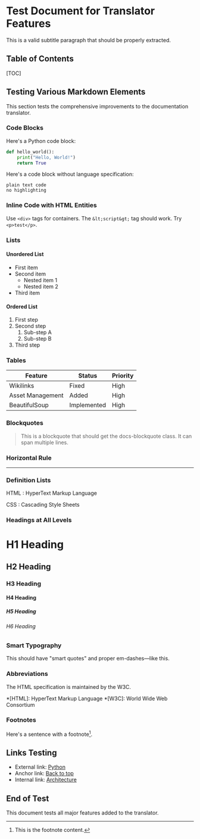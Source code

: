 # Test Document for Translator Features

This is a valid subtitle paragraph that should be properly extracted.

## Table of Contents

[TOC]

## Testing Various Markdown Elements

This section tests the comprehensive improvements to the documentation translator.

### Code Blocks

Here's a Python code block:

```python
def hello_world():
    print("Hello, World!")
    return True
```

Here's a code block without language specification:

```
plain text code
no highlighting
```

### Inline Code with HTML Entities

Use `<div>` tags for containers. The `&lt;script&gt;` tag should work. Try `<p>test</p>`.

### Lists

#### Unordered List

- First item
- Second item
  - Nested item 1
  - Nested item 2
- Third item

#### Ordered List

1. First step
2. Second step
   1. Sub-step A
   2. Sub-step B
3. Third step

### Tables

| Feature | Status | Priority |
|---------|--------|----------|
| Wikilinks | Fixed | High |
| Asset Management | Added | High |
| BeautifulSoup | Implemented | High |

### Blockquotes

> This is a blockquote that should get the docs-blockquote class.
> It can span multiple lines.

### Horizontal Rule

---

### Definition Lists

HTML
:   HyperText Markup Language

CSS
:   Cascading Style Sheets

### Headings at All Levels

# H1 Heading
## H2 Heading
### H3 Heading
#### H4 Heading
##### H5 Heading
###### H6 Heading

### Smart Typography

This should have "smart quotes" and proper em-dashes—like this.

### Abbreviations

The HTML specification is maintained by the W3C.

*[HTML]: HyperText Markup Language
*[W3C]: World Wide Web Consortium

### Footnotes

Here's a sentence with a footnote[^1].

[^1]: This is the footnote content.

## Links Testing

- External link: [Python](https://python.org)
- Anchor link: [Back to top](#test-document-for-translator-features)
- Internal link: [Architecture](./architecture-overview.md)

## End of Test

This document tests all major features added to the translator.
